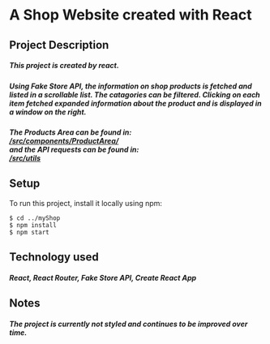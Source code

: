 # A Shop Website created with React

## Project Description
##### This project is created by react. 
##### Using Fake Store API, the information on shop products is fetched and listed in a scrollable list. The catagories can be filtered. Clicking on each item fetched expanded information about the product and is displayed in a window on the right.     
##### 

##### The Products Area can be found in: <br>[/src/components/ProductArea/](https://github.com/jonathanwears/myshop/tree/master/src/components/ProductArea "ProductsArea folder") <br> and  the API requests can be found in: <br> [/src/utils](https://github.com/jonathanwears/myshop/tree/master/src/utils "utils folder") <br>
## Setup
To run this project, install it locally using npm:

```
$ cd ../myShop
$ npm install
$ npm start
```
## Technology used
##### React, React Router, Fake Store API, Create React App
## Notes
##### The project is currently not styled and continues to be improved over time. 
